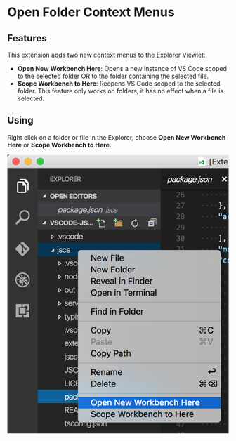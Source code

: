 # Open Folder Context Menus

## Features

This extension adds two new context menus to the Explorer Viewlet:

* **Open New Workbench Here**: Opens a new instance of VS Code scoped to the selected folder OR to the folder containing the selected file.
* **Scope Workbench to Here**: Reopens VS Code scoped to the selected folder. This feature only works on folders, it has no effect when a file is selected.

## Using

Right click on a folder or file in the Explorer, choose **Open New Workbench Here** or **Scope Workbench to Here**.

![Preview](images/preview.png)